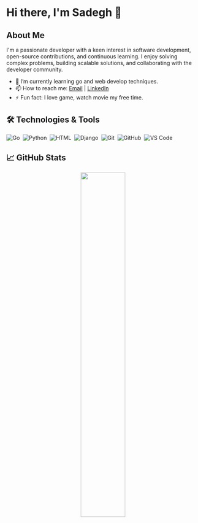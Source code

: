 # Hi there, I'm Sadegh 👋

## About Me

I'm a passionate developer with a keen interest in software development, open-source contributions, and continuous learning. I enjoy solving complex problems, building scalable solutions, and collaborating with the developer community.

- 🌱 I’m currently learning go and web develop techniques.
- 📫 How to reach me: [Email](sadeghkhoshbayancode@gmail.com) | [LinkedIn](https://www.linkedin.com/in/sadegh-khoshbayan/)
- ⚡ Fun fact: I love game, watch movie my free time.

## 🛠️ Technologies & Tools
![Go](https://img.shields.io/badge/-Go-05122A?style=flat&logo=go)&nbsp;
![Python](https://img.shields.io/badge/-Python-05122A?style=flat&logo=python)&nbsp;
![HTML](https://img.shields.io/badge/-HTML-05122A?style=flat&logo=html5)&nbsp;
![Django](https://img.shields.io/badge/-Django-05122A?style=flat&logo=django)&nbsp;
![Git](https://img.shields.io/badge/-Git-05122A?style=flat&logo=git)&nbsp;
![GitHub](https://img.shields.io/badge/-GitHub-05122A?style=flat&logo=github)&nbsp;
![VS Code](https://img.shields.io/badge/-VS%20Code-05122A?style=flat&logo=visual-studio-code&logoColor=007ACC)&nbsp;

## 📈 GitHub Stats

<p align="center">
  <img width="48%" src="https://github-readme-stats.vercel.app/api?username=Sadegh-kh&show_icons=true&theme=radical" />
</p>

